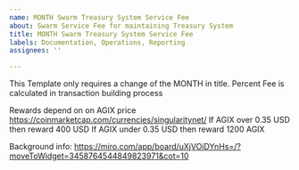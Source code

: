 ```yaml
---
name: MONTH Swarm Treasury System Service Fee
about: Swarm Service Fee for maintaining Treasury System
title: MONTH Swarm Treasury System Service Fee
labels: Documentation, Operations, Reporting
assignees: ''

---
```


This Template only requires a change of the MONTH in title. Percent Fee is calculated in transaction building process

Rewards depend on on AGIX price https://coinmarketcap.com/currencies/singularitynet/
If AGIX over 0.35 USD then reward 400 USD
If AGIX under 0.35 USD then reward 1200 AGIX


Background info: https://miro.com/app/board/uXjVOiDYnHs=/?moveToWidget=3458764544849823971&cot=10
